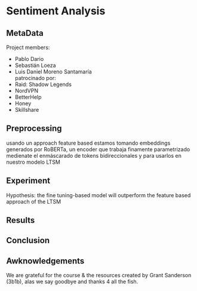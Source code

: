 # Sentiment Analysis
## MetaData
Project members:
- Pablo Dario
- Sebastián Loeza
- Luis Daniel Moreno Santamaría <br>
patrocinado por:
- Raid: Shadow Legends
- NordVPN
- BetterHelp
- Honey
- Skillshare

## Preprocessing
usando un approach feature based estamos tomando embeddings generados por RoBERTa, un encoder que trabaja finamente parametrizado medienate el enmáscarado de tokens bidireccionales y para usarlos en nuestro modelo LTSM

## Experiment

Hypothesis: the fine tuning-based model will outperform the feature based approach of the LTSM

## Results



## Conclusion


## Awknowledgements

We are grateful for the course & the resources created by Grant Sanderson (3b1b), alas we say goodbye and thanks 4 all the fish.